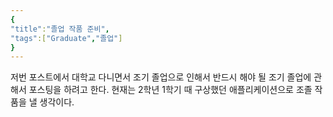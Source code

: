 ```yaml
---
{
"title":"졸업 작품 준비",
"tags":["Graduate","졸업"]
}
---
```


저번 포스트에서 대학교 다니면서 조기 졸업으로 인해서 반드시 해야 될 조기 졸업에 관해서 포스팅을 하려고 한다.
현재는 2학년 1학기 때 구상했던 애플리케이션으로 조졸 작품을 낼 생각이다.

